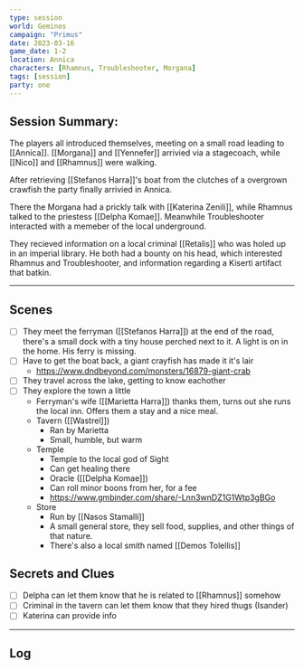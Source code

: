 ```yaml
---
type: session
world: Geminos
campaign: "Primus"
date: 2023-03-16
game_date: 1-2
location: Annica
characters: [Rhamnus, Troubleshooter, Morgana]
tags: [session]
party: one
---
```


## Session Summary:
The players all introduced themselves, meeting on a small road leading to [[Annica]]. [[Morgana]] and [[Yennefer]] arrivied via a stagecoach, while [[Nico]] and [[Rhamnus]] were walking.

After retrieving [[Stefanos Harra]]'s boat from the clutches of a overgrown crawfish the party finally arrivied in Annica.

There the Morgana had a prickly talk with [[Katerina Zenili]], while Rhamnus talked to the priestess [[Delpha Komae]]. Meanwhile Troubleshooter interacted with a memeber of the local underground.

They recieved information on a local criminal [[Retalis]] who was holed up in an imperial library. He both had a bounty on his head, which interested Rhamnus and Troubleshooter, and information regarding a Kiserti artifact that batkin.



---

## Scenes

- [ ] They meet the ferryman ([[Stefanos Harra]]) at the end of the road, there's a small dock with a tiny house perched next to it. A light is on in the home. His ferry is missing.
- [ ] Have to get the boat back, a giant crayfish has made it it's lair
	- https://www.dndbeyond.com/monsters/16879-giant-crab
- [ ] They travel across the lake, getting to know eachother
- [ ] They explore the town a little
	- Ferryman's wife ([[Marietta Harra]]) thanks them, turns out she runs the local inn. Offers them a stay and a nice meal.
	- Tavern ([[Wastrel]])
		- Ran by Marietta
		- Small, humble, but warm
	- Temple
		- Temple to the local god of Sight
		- Can get healing there 
		- Oracle ([[Delpha Komae]])
		- Can roll minor boons from her, for a fee
		- https://www.gmbinder.com/share/-Lnn3wnDZ1G1Wtp3gBGo
	- Store
		- Run by [[Nasos Stamalli]]
		- A small general store, they sell food, supplies, and other things of that nature. 
		- There's also a local smith named [[Demos Tolellis]]
	
## Secrets and Clues

- [ ] Delpha can let them know that he is related to [[Rhamnus]] somehow
- [ ] Criminal in the tavern can let them know that they hired thugs (Isander)
- [ ] Katerina can provide info

---

## Log

